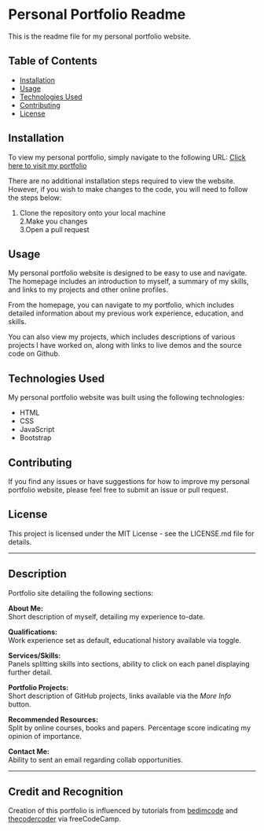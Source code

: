 # Personal Portfolio Readme

This is the readme file for my personal portfolio website.

## Table of Contents

- [Installation](#installation)
- [Usage](#usage)
- [Technologies Used](#technologies-used)
- [Contributing](#contributing)
- [License](#license)

## Installation

To view my personal portfolio, simply navigate to the following URL: [Click here to visit my portfolio](https://ashabajasper.netlify.app/)


There are no additional installation steps required to view the website. However, if you wish to make changes to the code, you will need to follow the steps below:

 1. Clone the repository onto your local machine  
 2.Make you changes  
 3.Open a pull request  

## Usage

My personal portfolio website is designed to be easy to use and navigate. The homepage includes an introduction to myself, a summary of my skills, and links to my projects and other online profiles.

From the homepage, you can navigate to my portfolio, which includes detailed information about my previous work experience, education, and skills.

You can also view my projects, which includes descriptions of various projects I have worked on, along with links to live demos and the source code on Github.

## Technologies Used

My personal portfolio website was built using the following technologies:

- HTML
- CSS
- JavaScript
- Bootstrap

## Contributing

If you find any issues or have suggestions for how to improve my personal portfolio website, please feel free to submit an issue or pull request.

## License

This project is licensed under the MIT License - see the LICENSE.md file for details.

---

## Description
Portfolio site detailing the following sections:

**About Me:** \
Short description of myself, detailing my experience to-date.

**Qualifications:** \
Work experience set as default, educational history available via toggle.

**Services/Skills:** \
Panels splitting skills into sections, ability to click on each panel displaying further detail.

**Portfolio Projects:** \
Short description of GitHub projects, links available via the *More Info* button.
    
**Recommended Resources:** \
Split by online courses, books and papers. Percentage score indicating my opinion of importance.
    
**Contact Me:** \
Ability to sent an email regarding collab opportunities.

---


## Credit and Recognition
Creation of this portfolio is influenced by tutorials from <a href="https://www.youtube.com/watch?v=27JtRAI3QO8&ab_channel=Bedimcode">bedimcode</a> and <a href="https://www.youtube.com/watch?v=aoQ6S1a32j8&list=PLaDESvc0GCqdvZNsqzNrtCN_jPcVA2PsI&index=2&ab_channel=freeCodeCamp.org">thecodercoder</a> via freeCodeCamp.
